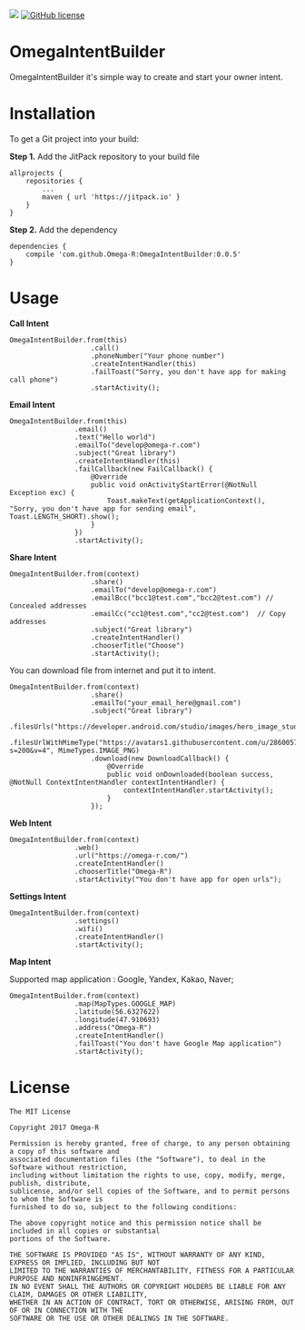 [![](https://jitpack.io/v/Omega-R/OmegaIntentBuilder.svg)](https://jitpack.io/#Omega-R/OmegaIntentBuilder)
[![GitHub license](https://img.shields.io/github/license/mashape/apistatus.svg)](https://opensource.org/licenses/MIT)

# OmegaIntentBuilder
OmegaIntentBuilder it's simple way to create and start your owner intent. 

# Installation
To get a Git project into your build:

**Step 1.** Add the JitPack repository to your build file
```
allprojects {
    repositories {
        ...
        maven { url 'https://jitpack.io' }
    }
}
```
**Step 2.** Add the dependency
```
dependencies {
    compile 'com.github.Omega-R:OmegaIntentBuilder:0.0.5'
}
```
# Usage

**Call Intent**
```
OmegaIntentBuilder.from(this)
                    .call()
                    .phoneNumber("Your phone number")
                    .createIntentHandler(this)
                    .failToast("Sorry, you don't have app for making call phone")
                    .startActivity();
```

**Email Intent**
```
OmegaIntentBuilder.from(this)
                .email()
                .text("Hello world")
                .emailTo("develop@omega-r.com")
                .subject("Great library")
                .createIntentHandler(this)
                .failCallback(new FailCallback() {
                    @Override
                    public void onActivityStartError(@NotNull Exception exc) {
                        Toast.makeText(getApplicationContext(), "Sorry, you don't have app for sending email", Toast.LENGTH_SHORT).show();
                    }
                })
                .startActivity();
```

**Share Intent**
```
OmegaIntentBuilder.from(context)
                    .share()
                    .emailTo("develop@omega-r.com")
                    .emailBcc("bcc1@test.com","bcc2@test.com") // Concealed addresses
                    .emailCc("cc1@test.com","cc2@test.com")  // Copy addresses
                    .subject("Great library")
                    .createIntentHandler()
                    .chooserTitle("Choose")
                    .startActivity();
```

You can download file from internet and put it to intent. 
```
OmegaIntentBuilder.from(context)
                    .share()
                    .emailTo("your_email_here@gmail.com")
                    .subject("Great library")
                    .filesUrls("https://developer.android.com/studio/images/hero_image_studio.png")
                    .filesUrlWithMimeType("https://avatars1.githubusercontent.com/u/28600571?s=200&v=4", MimeTypes.IMAGE_PNG)
                    .download(new DownloadCallback() {
                        @Override
                        public void onDownloaded(boolean success, @NotNull ContextIntentHandler contextIntentHandler) {
                            contextIntentHandler.startActivity();
                        }
                    });
```

**Web Intent**
```
OmegaIntentBuilder.from(context)
                .web()
                .url("https://omega-r.com/")
                .createIntentHandler()
                .chooserTitle("Omega-R")
                .startActivity("You don't have app for open urls");
```

**Settings Intent**
```
OmegaIntentBuilder.from(context)
                .settings()
                .wifi()
                .createIntentHandler()
                .startActivity();
```

**Map Intent**

Supported map application : Google, Yandex, Kakao, Naver;
```
OmegaIntentBuilder.from(context)
                .map(MapTypes.GOOGLE_MAP)
                .latitude(56.6327622)
                .longitude(47.910693)
                .address("Omega-R")
                .createIntentHandler()
                .failToast("You don't have Google Map application")
                .startActivity();
```


# License
```
The MIT License

Copyright 2017 Omega-R

Permission is hereby granted, free of charge, to any person obtaining a copy of this software and 
associated documentation files (the "Software"), to deal in the Software without restriction, 
including without limitation the rights to use, copy, modify, merge, publish, distribute, 
sublicense, and/or sell copies of the Software, and to permit persons to whom the Software is 
furnished to do so, subject to the following conditions:

The above copyright notice and this permission notice shall be included in all copies or substantial
portions of the Software.

THE SOFTWARE IS PROVIDED "AS IS", WITHOUT WARRANTY OF ANY KIND, EXPRESS OR IMPLIED, INCLUDING BUT NOT 
LIMITED TO THE WARRANTIES OF MERCHANTABILITY, FITNESS FOR A PARTICULAR PURPOSE AND NONINFRINGEMENT. 
IN NO EVENT SHALL THE AUTHORS OR COPYRIGHT HOLDERS BE LIABLE FOR ANY CLAIM, DAMAGES OR OTHER LIABILITY, 
WHETHER IN AN ACTION OF CONTRACT, TORT OR OTHERWISE, ARISING FROM, OUT OF OR IN CONNECTION WITH THE 
SOFTWARE OR THE USE OR OTHER DEALINGS IN THE SOFTWARE.
```
